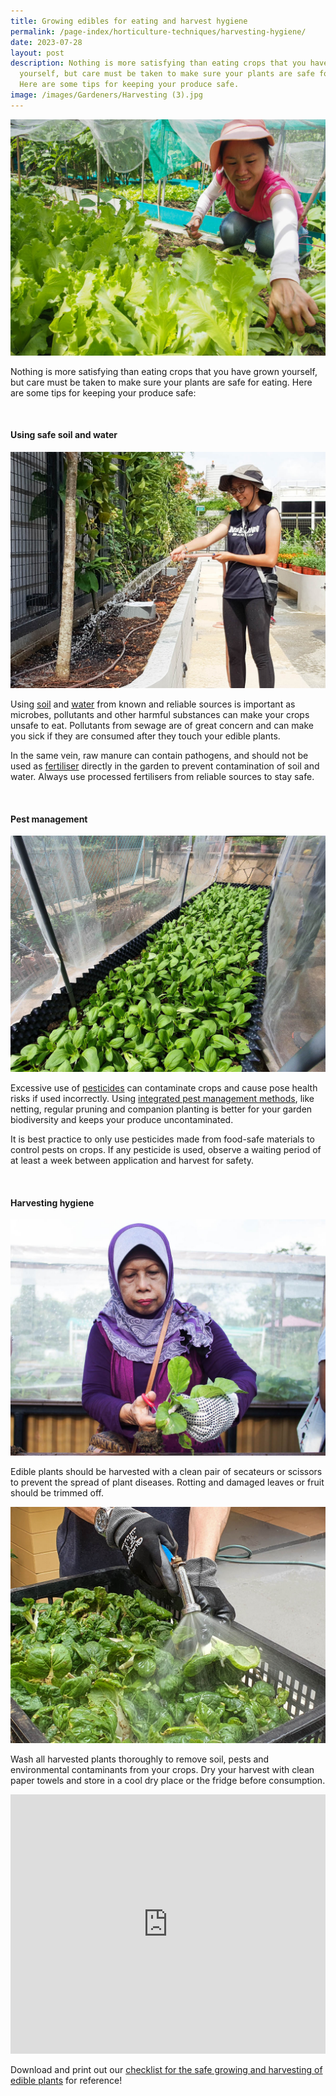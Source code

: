 ```yaml
---
title: Growing edibles for eating and harvest hygiene
permalink: /page-index/horticulture-techniques/harvesting-hygiene/
date: 2023-07-28
layout: post
description: Nothing is more satisfying than eating crops that you have grown
  yourself, but care must be taken to make sure your plants are safe for eating.
  Here are some tips for keeping your produce safe.
image: /images/Gardeners/Harvesting (3).jpg
---
```

<section>
	<img title="Edible plants being harvested by a Community Gardener. Photo by Jacqueline Chua." src="/images/Gardeners/Harvesting%20(3).jpg">
	<p>Nothing is more satisfying than eating crops that you have grown yourself, but care must be taken to make sure your plants are safe for eating. Here are some tips for keeping your produce safe:</p>
	<br>
</section>

<section>
	<h4>Using safe soil and water</h4>
	<img title="A Community Gardener watering her plants. Photo by NParks." src="/images/Gardeners/Kampung%20Admiralty%20(4).jpg">
	<p>Using <a href="/page-index/horticulture-techniques/soil/">soil</a> and <a href="/page-index/horticulture-techniques/watering/">water</a> from known and reliable sources is important as microbes, pollutants and other harmful substances can make your crops unsafe to eat. Pollutants from sewage are of great concern and can make you sick if they are consumed after they touch your edible plants. </p>
	<p>In the same vein, raw manure can contain pathogens, and should not be used as <a href="/page-index/horticulture-techniques/fertilising/">fertiliser</a> directly in the garden to prevent contamination of soil and water. Always use processed fertilisers from reliable sources to stay safe.</p>
	<br>
</section>

<section>
	<h4>Pest management</h4>
	<img title="Crops protected with netting. Photo by Jacqueline Chua." src="/images/Hardscapes/Netting%20(1).jpg">
	<p>Excessive use of <a href="/page-index/horticulture-techniques/pest-control/#chemical_control">pesticides</a> can contaminate crops and cause pose health risks if used incorrectly. Using <a href="/page-index/horticulture-techniques/ipm/">integrated pest management methods</a>, like netting, regular pruning and companion planting is better for your garden biodiversity and keeps your produce uncontaminated.</p>
	<p>It is best practice to only use pesticides made from food-safe materials to control pests on crops. If any pesticide is used, observe a waiting period of at least a week between application and harvest for safety.</p>
	<br>
</section>

<section>
	<h4>Harvesting hygiene</h4>
<img title="A Community Gardener cutting off roots and damaged leaves. Photo by Jacqueline Chua." src="/images/Gardeners/Harvesting%20(9).jpg">
	<p>Edible plants should be harvested with a clean pair of secateurs or scissors to prevent the spread of plant diseases. Rotting and damaged leaves or fruit should be trimmed off.</p>
	<img title="A Community GArdener washing freshly harvested vegetables with potable water. Photo by Jacqueline Chua." src="/images/Horti%20techniques/Harvesting_Jacchua.jpg">
	<p>Wash all harvested plants thoroughly to remove soil, pests and environmental contaminants from your crops. Dry your harvest with clean paper towels and store in a cool dry place or the fridge before consumption.</p>
		<iframe width="100%" height="415" src="https://www.youtube.com/embed/f_Uoug7ZSeg?start=154" title="YouTube video player" frameborder="0" allow="accelerometer; autoplay; clipboard-write; encrypted-media; gyroscope; picture-in-picture; web-share" allowfullscreen=""></iframe><br>
	<p> Download and print out our <a href="/files/good%20food%20safety%20practices%20when%20growing%20edibles%20poster.pdf">checklist for the safe growing and harvesting of edible plants</a> for reference!</p>
	<br>
</section>